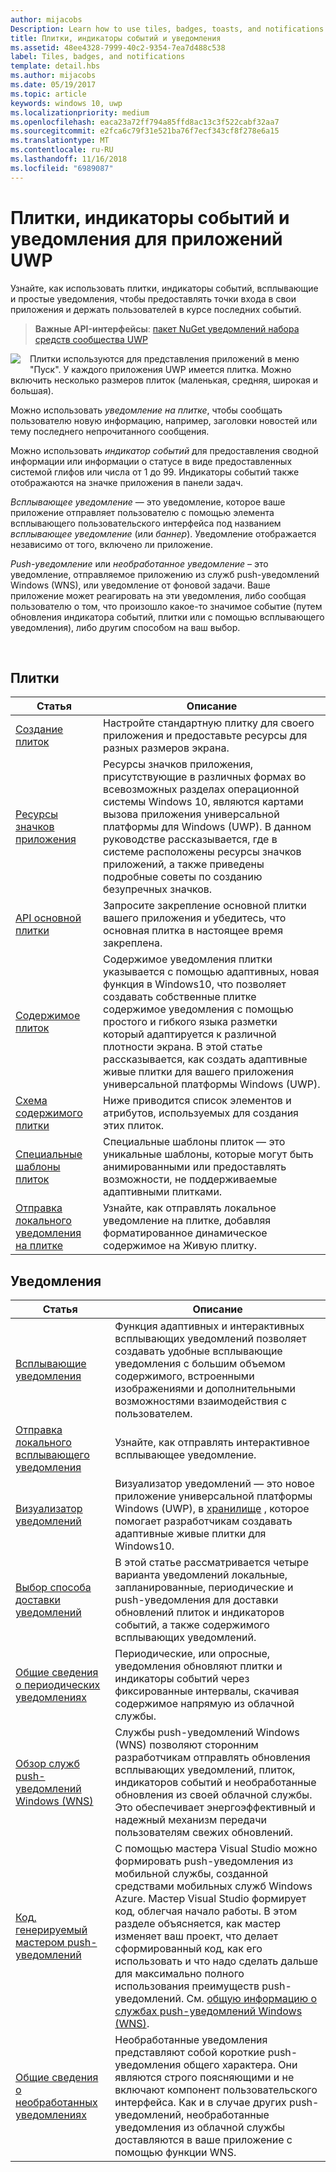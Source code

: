```yaml
---
author: mijacobs
Description: Learn how to use tiles, badges, toasts, and notifications to provide entry points into your app and keep users up-to-date.
title: Плитки, индикаторы событий и уведомления
ms.assetid: 48ee4328-7999-40c2-9354-7ea7d488c538
label: Tiles, badges, and notifications
template: detail.hbs
ms.author: mijacobs
ms.date: 05/19/2017
ms.topic: article
keywords: windows 10, uwp
ms.localizationpriority: medium
ms.openlocfilehash: eaca23a72ff794a85ffd8ac13c3f522cabf32aa7
ms.sourcegitcommit: e2fca6c79f31e521ba76f7ecf343cf8f278e6a15
ms.translationtype: MT
ms.contentlocale: ru-RU
ms.lasthandoff: 11/16/2018
ms.locfileid: "6989087"
---
```

# <a name="tiles-badges-and-notifications-for-uwp-apps"></a>Плитки, индикаторы событий и уведомления для приложений UWP
 

Узнайте, как использовать плитки, индикаторы событий, всплывающие и простые уведомления, чтобы предоставлять точки входа в свои приложения и держать пользователей в курсе последних событий.

> **Важные API-интерфейсы**: [пакет NuGet уведомлений набора средств сообщества UWP](https://www.nuget.org/packages/Microsoft.Toolkit.Uwp.Notifications/)

<p><img style="float: left; margin: 0px 15px 15px 0px;" src="images/tile-and-live-tile.png" />
Плитки используются для представления приложений в меню "Пуск". У каждого приложения UWP имеется плитка. Можно включить несколько размеров плиток (маленькая, средняя, широкая и большая).</p>

<p>Можно использовать <em>уведомление на плитке</em>, чтобы сообщать пользователю новую информацию, например, заголовки новостей или тему последнего непрочитанного сообщения.</p>

<p>Можно использовать <em>индикатор событий</em> для предоставления сводной информации или информации о статусе в виде предоставленных системой глифов или числа от 1 до 99. Индикаторы событий также отображаются на значке приложения в панели задач. </p>

<p><em>Всплывающее уведомление</em> — это уведомление, которое ваше приложение отправляет пользователю с помощью элемента всплывающего пользовательского интерфейса под названием <em>всплывающее уведомление</em> (или <em>баннер</em>). Уведомление отображается независимо от того, включено ли приложение.</p>
<p><em>Push-уведомление</em> или <em>необработанное уведомление</em> – это уведомление, отправляемое приложению из служб push-уведомлений Windows (WNS), или уведомление от фоновой задачи. Ваше приложение может реагировать на эти уведомления, либо сообщая пользователю о том, что произошло какое-то значимое событие (путем обновления индикатора событий, плитки или с помощью всплывающего уведомления), либо другим способом на ваш выбор.</p>

 
## <a name="tiles"></a>Плитки
| Статья | Описание |
| --- | --- |
| [Создание плиток](creating-tiles.md) | Настройте стандартную плитку для своего приложения и предоставьте ресурсы для разных размеров экрана. |
| [Ресурсы значков приложения](app-assets.md) | Ресурсы значков приложения, присутствующие в различных формах во всевозможных разделах операционной системы Windows 10, являются картами вызова приложения универсальной платформы для Windows (UWP). В данном руководстве рассказывается, где в системе расположены ресурсы значков приложений, а также приведены подробные советы по созданию безупречных значков. |
| [API основной плитки](primary-tile-apis.md) | Запросите закрепление основной плитки вашего приложения и убедитесь, что основная плитка в настоящее время закреплена. |
| [Содержимое плиток](create-adaptive-tiles.md) | Содержимое уведомления плитки указывается с помощью адаптивных, новая функция в Windows10, что позволяет создавать собственные плитке содержимое уведомления с помощью простого и гибкого языка разметки который адаптируется к различной плотности экрана. В этой статье рассказывается, как создать адаптивные живые плитки для вашего приложения универсальной платформы Windows (UWP). |
| [Схема содержимого плитки](../tiles-and-notifications/tile-schema.md) | Ниже приводится список элементов и атрибутов, используемых для создания этих плиток. |
| [Специальные шаблоны плиток](special-tile-templates-catalog.md) | Специальные шаблоны плиток — это уникальные шаблоны, которые могут быть анимированными или предоставлять возможности, не поддерживаемые адаптивными плитками. |
| [Отправка локального уведомления на плитке](sending-a-local-tile-notification.md) | Узнайте, как отправлять локальное уведомление на плитке, добавляя форматированное динамическое содержимое на Живую плитку. |


## <a name="notifications"></a>Уведомления

| Статья | Описание |
| --- | --- |
| [Всплывающие уведомления](adaptive-interactive-toasts.md) | Функция адаптивных и интерактивных всплывающих уведомлений позволяет создавать удобные всплывающие уведомления с большим объемом содержимого, встроенными изображениями и дополнительными возможностями взаимодействия с пользователем. |
| [Отправка локального всплывающего уведомления](send-local-toast.md) | Узнайте, как отправлять интерактивное всплывающее уведомление. |
| [Визуализатор уведомлений](notifications-visualizer.md) | Визуализатор уведомлений — это новое приложение универсальной платформы Windows (UWP), в [хранилище](https://www.microsoft.com/store/apps/notifications-visualizer/9nblggh5xsl1) , которое помогает разработчикам создавать адаптивные живые плитки для Windows10. |
| [Выбор способа доставки уведомлений](choosing-a-notification-delivery-method.md) | В этой статье рассматривается четыре варианта уведомлений локальные, запланированные, периодические и push-уведомления для доставки обновлений плиток и индикаторов событий, а также содержимого всплывающих уведомлений. |
| [Общие сведения о периодических уведомлениях](periodic-notification-overview.md) | Периодические, или опросные, уведомления обновляют плитки и индикаторы событий через фиксированные интервалы, скачивая содержимое напрямую из облачной службы. |
| [Обзор служб push-уведомлений Windows (WNS)](windows-push-notification-services--wns--overview.md) | Службы push-уведомлений Windows (WNS) позволяют сторонним разработчикам отправлять обновления всплывающих уведомлений, плиток, индикаторов событий и необработанные обновления из своей облачной службы. Это обеспечивает энергоэффективный и надежный механизм передачи пользователям свежих обновлений. |
| [Код, генерируемый мастером push-уведомлений](the-code-generated-by-the-push-notification-wizard.md) | С помощью мастера Visual Studio можно формировать push-уведомления из мобильной службы, созданной средствами мобильных служб Windows Azure. Мастер Visual Studio формирует код, облегчая начало работы. В этом разделе объясняется, как мастер изменяет ваш проект, что делает сформированный код, как его использовать и что надо сделать дальше для максимально полного использования преимуществ push-уведомлений. См. [общую информацию о службах push-уведомлений Windows (WNS)](windows-push-notification-services--wns--overview.md). |
| [Общие сведения о необработанных уведомлениях](raw-notification-overview.md) | Необработанные уведомления представляют собой короткие push-уведомления общего характера. Они являются строго поясняющими и не включают компонент пользовательского интерфейса. Как и в случае других push-уведомлений, необработанные уведомления из облачной службы доставляются в ваше приложение с помощью функции WNS. |
